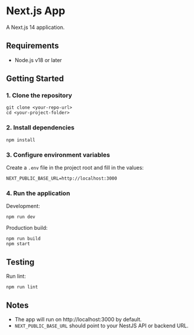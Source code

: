 # Next.js App

A Next.js 14 application.

## Requirements
- Node.js v18 or later

## Getting Started

### 1. Clone the repository
    git clone <your-repo-url>
    cd <your-project-folder>

### 2. Install dependencies
    npm install

### 3. Configure environment variables
Create a `.env` file in the project root and fill in the values:

    NEXT_PUBLIC_BASE_URL=http://localhost:3000

### 4. Run the application
Development:

    npm run dev

Production build:

    npm run build
    npm start

## Testing
Run lint:

    npm run lint

## Notes
- The app will run on http://localhost:3000 by default.  
- `NEXT_PUBLIC_BASE_URL` should point to your NestJS API or backend URL.  
